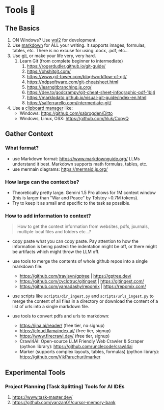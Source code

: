 # Tools 🤝

## The Basics
1. ON Windows? Use [wsl2](https://learn.microsoft.com/en-us/windows/wsl/about) for development.
2. Use [markdown](https://www.markdownguide.org/) for ALL your writing. It supports images, formulas, tables, etc. There is no excuse for using .docx, .pdf, etc...
3. Use [git](https://git-scm.com/), or make your life very, very hard.
   1. Learn Git (from complete beginner to intermediate)
      1. https://rogerdudler.github.io/git-guide/
      2. https://ohshitgit.com/
      3. https://www.git-tower.com/blog/workflow-of-git/
      4. https://ndpsoftware.com/git-cheatsheet.html
      5. https://learngitbranching.js.org/
      6. https://dev.to/godcrampy/git-cheat-sheet-infographic-pdf-1bj4
      7. https://marklodato.github.io/visual-git-guide/index-en.html
      8. https://salferrarello.com/intermediate-git/
4. Use a [clipboard manager](https://en.wikipedia.org/wiki/Clipboard_manager) like:
    - Windows: https://github.com/sabrogden/Ditto
    - Windows, Linux, OSX: https://github.com/hluk/CopyQ
 

## Gather Context

### What format?
- use Markdown format: https://www.markdownguide.org/ LLMs understand it best. Markdown supports math formulas, tables, etc.
- use mermain diagrams: https://mermaid.js.org/

### How large can the context be?
- Theoretically pretty large. Gemini 1.5 Pro allows for 1M context window (this is larger than "War and Peace" by Tolstoy ~0.7M tokens).
- Try to keep it as small and specific to the task as possible.

### How to add information to context?
> How to get the context information from websites, pdfs, journals, multiple local files and folders etc...?
- copy paste what you can copy paste. Pay attention to how the information is being pasted: the indentation might be off, or there might be artifacts which might throw the LLM off.
- use tools to merge the contents of whole github repos into a single markdown file:
  - https://github.com/travisvn/gptree | https://gptree.dev/
  - https://github.com/cyclotruc/gitingest | https://gitingest.com/
  - https://github.com/yamadashy/repomix | https://repomix.com/ 

- use scripts like `scripts/dir_ingest.py` and `scripts/urls_ingest.py` to merge the content of all files in a directory or download the content of a list of urls into a single markdown file.
- use tools to convert pdfs and urls to markdown:
    - https://jina.ai/reader/ (free tier, no signup)
    - https://cloud.llamaindex.ai/ (free tier, signup)
    - https://www.firecrawl.dev/ (free tier, signup)
    - Crawl4AI: Open-source LLM Friendly Web Crawler & Scraper (python library): https://github.com/unclecode/crawl4ai
    - Marker (supports complex layouts, tables, formulas) (python library): https://github.com/VikParuchuri/marker

## Experimental Tools

### Project Planning (Task Splitting) Tools for AI IDEs
1. https://www.task-master.dev/
2. https://github.com/vanzan01/cursor-memory-bank

